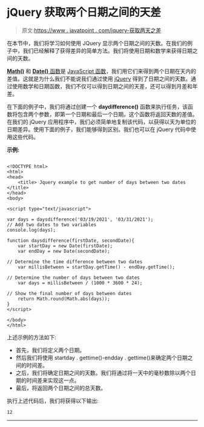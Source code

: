 # jQuery 获取两个日期之间的天差

> 原文:[https://www . javatpoint . com/jquery-获取两天之差](https://www.javatpoint.com/jquery-get-difference-between-two-dates-in-days)

在本节中，我们将学习如何使用 JQuery 显示两个日期之间的天数。在我们的例子中，我们已经解释了获得差异的简单方法。我们将使用日期和数学来获得日期之间的天数。

[**Math()**](https://www.javatpoint.com/javascript-math) 和 [**Date()** 函数](https://www.javatpoint.com/javascript-date)是 [JavaScript 函数](https://www.javatpoint.com/javascript-function)，我们用它们来得到两个日期在天内的差值。这就是为什么我们不能说我们通过使用 [jQuery](https://www.javatpoint.com/jquery-tutorial) 得到了日期之间的天数。通过使用数学和日期函数，我们不仅可以得到日期之间的天差，还可以得到月差和年差。

在下面的例子中，我们将通过创建一个 **daydifference()** 函数来执行任务，该函数将包含两个参数，即第一个日期和最后一个日期。这个函数将返回天数的差值。在我们的 jQuery 应用程序中，我们必须简单地复制该代码，以获得以天为单位的日期差异。使用下面的例子，我们能够得到区别。我们也可以在 jQuery 代码中使用这些代码。

**示例:**

```

<!DOCTYPE html>
<html>
<head>
    <title> Jquery example to get number of days between two dates </title>
</head>
<body>

<script type="text/javascript">

var days = daysdifference('03/19/2021', '03/31/2021');
// Add two dates to two variables  
console.log(days);

function daysdifference(firstDate, secondDate){
    var startDay = new Date(firstDate);
    var endDay = new Date(secondDate);

// Determine the time difference between two dates   
    var millisBetween = startDay.getTime() - endDay.getTime();

// Determine the number of days between two dates
    var days = millisBetween / (1000 * 3600 * 24);

// Show the final number of days between dates   
    return Math.round(Math.abs(days));
}
</script>

</body>
</html>

```

上述示例的方法如下:

*   首先，我们将定义两个日期。
*   然后我们将使用 startday . gettime()-endday . gettime()来确定两个日期之间的时间差。
*   之后，我们将确定日期之间的天数。我们将通过将一天中的毫秒数除以两个日期的时间差来实现这一点。
*   最后，将返回两个日期之间的总天数。

执行上述代码后，我们将获得以下输出:

```
12

```

* * *